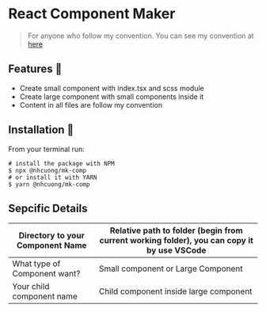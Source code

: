 # React Component Maker

> For anyone who follow my convention. You can see my convention at [here](https://github.com/nhcuongng/boilerplate-nextjs)

## Features 🎉

-   Create small component with index.tsx and scss module
-   Create large component with small components inside it
-   Content in all files are follow my convention


## Installation 🚀

From your terminal run:

```shell
# install the package with NPM
$ npx @nhcuong/mk-comp
# or install it with YARN
$ yarn @nhcuong/mk-comp
```

## Sepcific Details

| Directory to your Component Name 	| Relative path to folder (begin from current working folder), you can copy it by use VSCode 	|
|----------------------------------	|--------------------------------------------------------------------------------------------	|
| What type of Component want?     	| Small component or Large Component                                                         	|
| Your child component name        	| Child component inside large component                                                     	|